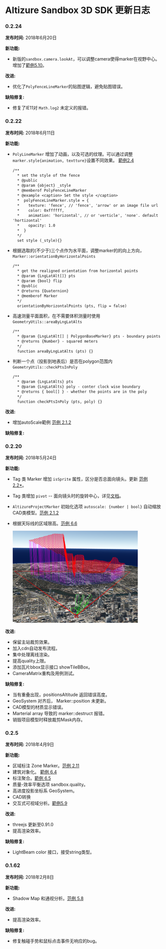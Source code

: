 # Altizure Sandbox 3D SDK 更新日志

### 0.2.24
__发布时间:__
2018年6月20日

__新功能:__
* 新版的`sandbox.camera.lookAt`，可以调整camera使得marker在视野中心。增加了[範例5.10](https://altizure.github.io/sdk.examples/5-10-camera-lookat/)。

__改进:__
* 优化了`PolyFenceLineMarker`的贴图逻辑，避免贴图错误。

__缺陷修复:__

* 修复了IE11对 `Math.log2` 未定义的报错。


### 0.2.22
__发布时间:__
2018年6月11日

__新功能:__
* `PolyLineMarker` 增加了动画，以及可选的纹理。可以通过调整`marker.style{animation, textture}`设置不同效果。 [範例2.4](https://altizure.github.io/sdk.examples/2-4-add-polyline/)
    ```
    /**
      * set the style of the fence
      * @public
      * @param {object} _style
      * @memberof PolyFenceLineMarker
      * @example <caption> Set the style </caption>
      *  polyFenceLineMarker.style = {
      *    texture: 'fence', // 'fence', 'arrow' or an image file url
      *    color: 0xffffff,
      *    animation: 'horizontal', // or 'verticle', 'none'. default 'hortizontal'
      *    opacity: 1.0
      *  }
      */
      set style (_style){}
    ```
* 根据选取的(不少于)三个点作为水平面，调整marker的的向上方向，`Marker::orientationByHorizontalPoints`
    ``` 
    /**
      * get the realigned orientation from horizontal points
      * @param {LngLatAlt[]} pts 
      * @param {bool} flip
      * @public
      * @returns {Quaternion}
      * @memberof Marker
      */
      orientationByHorizontalPoints (pts, flip = false)
    ```
* 高速测量平面面积，在不需要体积测量时使用 `GeometryUtils::areaByLngLatAlts`
    ```
    /**
      * @param {LngLatAlt[] | PolygonBaseMarker} pts - boundary points
      * @returns {Number} - squared meters
      */
      function areaByLngLatAlts (pts) {}
    ```
* 判断一个点（投影到地表后）是否在polygon范围内 `GeometryUtils::checkPtsInPoly`
    ```
    /**
      * @param {LngLatAlts} pts
      * @param {LngLatAlts} poly - conter clock wise boundary
      * @returns { bool[] } - whether the points are in the poly
      */
      function checkPtsInPoly (pts, poly) {}
    ```

__改进:__
* 增加autoScale範例 [范例 2.1.2](https://altizure.github.io/sdk.examples/2-1-add-project-autoScale/index.html)

__缺陷修复:__


### 0.2.20
__发布时间:__
2018年5月24日

__新功能:__
* Tag 类 Marker 增加 `isSprite` 属性，区分是否总面向镜头。更新 [范例 2.2*](https://altizure.github.io/sdk.examples/2-2-add-tag/index.html)。
* Tag 类增加 `pivot` -- 面向镜头时的旋转中心，详见[文档](http://docs.altizure.cn/zh-hans/docs/user_docs/web/TagMarker.html#pivot)。
* `AltizureProjectMarker` 初始化选项 `autoscale: {number | bool}` 自动缩放CAD类模型。[范例 2.1.2](https://altizure.github.io/sdk.examples/2-1-add-project-autoScale/index.html)
* 根据天际线的区域限高。[范例 6.6](https://altizure.github.io/sdk.examples/6-6-skyline/index.html)
    
    ![效果图](./public/assets/img/examples/6-6-height-limit.png "区域限高")

__改进:__
* 保留主站裁剪效果。
* 加入cdn自动发布流程。
* 集中处理离线渲染。
* 提高quality上限。
* 添加瓦片bbox显示接口 showTileBBox。
* CameraMatrix重构及用例测试。

__缺陷修复:__
* 当有重叠出现，positionsAltitude 返回错误高度。
* GeoSystem 对齐后， Marker::position 未更新。
* CAD模型的材质显示错误。
* Marterial array 导致的 marker::destruct 报错。
* 销毁项目模型时释放裁剪Mask内存。

### 0.2.5
__发布时间:__
2018年4月9日

__新功能:__
* 区域标注 Zone Marker。[范例 2.11](https://altizure.github.io/sdk.examples/2-11-add-zone/index.html)
* 建筑对象化。 [範例 6.4](https://altizure.github.io/sdk.examples/6-4-objectation/index.html)
* 标注聚合。[範例 6.5](https://altizure.github.io/sdk.examples/6-5-marker-cluster/index.html)
* 质量-效率平衡选项 sandbox.quality。
* 高进度投影坐标系 GeoSystem。
* CAD转换
* 交互式可视域分析。[範例5.9](https://altizure.github.io/sdk.examples/5-9-interactive-visibility/index.html)

__改进:__
* threejs 更新至0.91.0
* 提高渲染效率。

__缺陷修复:__
* LightBeam color 接口，接受string类型。


### 0.1.62

__发布时间:__
2018年2月8日

__新功能:__
* Shadow Map 和通视分析。[范例 5.8](https://altizure.github.io/sdk.examples/5-8-visibility-analysis/index.html)

__改进:__
* 提高渲染效率。

__缺陷修复:__
* 修复触碰手势和鼠标点击事件无响应的bug。
